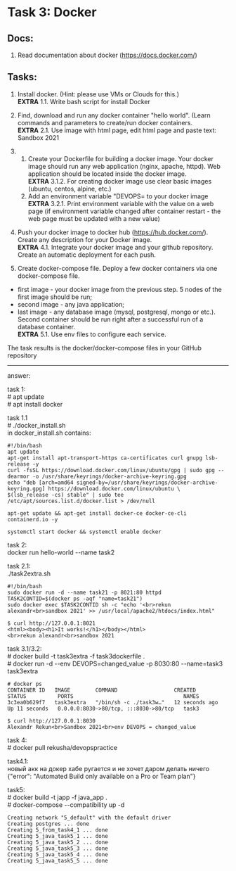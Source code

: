 # Task 3: Docker
 
## Docs:
1. Read documentation about docker (https://docs.docker.com/)
 
## Tasks:
1. Install docker. (Hint: please use VMs or Clouds  for this.) <br> **EXTRA** 1.1. Write bash script for install Docker 
 
2. Find, download and run any docker container "hello world". (Learn commands and parameters to create/run docker containers.<br> **EXTRA** 2.1. Use image with html page, edit html page and paste text: <Username> Sandbox 2021
 
3. 1. Create your Dockerfile for building a docker image. Your docker image should run any web application (nginx, apache, httpd). Web application should be located inside the docker image. <br> **EXTRA** 3.1.2. For creating docker image use clear basic images (ubuntu, centos, alpine, etc.)
   1. Add an environment variable "DEVOPS=<username> to your docker image<br> **EXTRA** 3.2.1. Print environment variable with the value on a web page (if environment variable changed after container restart - the web page must be updated with a new value)
 
4. Push your docker image to docker hub (https://hub.docker.com/). Create any description for your Docker image. <br> **EXTRA** 4.1. Integrate your docker image and your github repository. Create an automatic deployment for each push.
 
5.  Create docker-compose file. Deploy a few docker containers via one docker-compose file. 
  * first image - your docker image from the previous step. 5 nodes of the first image should be run;
  * second image - any java application;
  * last image - any database image (mysql, postgresql, mongo or etc.).
  Second container should be run right after a successful run of a database container.<br> **EXTRA** 5.1. Use env files to configure each service.

 
The task results is the docker/docker-compose files in your GitHub repository

 -------------------------
 answer:  

  task 1:  
   \# apt update  
   \# apt install docker   
   
  task 1.1  
   \# ./docker_install.sh  
   in docker_install.sh contains:  
```
#!/bin/bash
apt update
apt-get install apt-transport-https ca-certificates curl gnupg lsb-release -y
curl -fsSL https://download.docker.com/linux/ubuntu/gpg | sudo gpg --dearmor -o /usr/share/keyrings/docker-archive-keyring.gpg
echo "deb [arch=amd64 signed-by=/usr/share/keyrings/docker-archive-keyring.gpg] https://download.docker.com/linux/ubuntu \
$(lsb_release -cs) stable" | sudo tee /etc/apt/sources.list.d/docker.list > /dev/null

apt-get update && apt-get install docker-ce docker-ce-cli containerd.io -y

systemctl start docker && systemctl enable docker
```

  task 2:  
    docker run hello-world --name task2

  task 2.1:  
    ./task2extra.sh  
```
#!/bin/bash
sudo docker run -d --name task21 -p 8021:80 httpd
TASK2CONTID=$(docker ps -aqf "name=task21")
sudo docker exec $TASK2CONTID sh -c "echo '<br>rekun alexandr<br>sandbox 2021' >> /usr/local/apache2/htdocs/index.html"
```

```
$ curl http://127.0.0.1:8021 
<html><body><h1>It works!</h1></body></html>
<br>rekun alexandr<br>sandbox 2021
```
 
  task 3.1/3.2:  
    \# docker build -t task3extra -f task3dockerfile .  
    \# docker run -d --env DEVOPS=changed_value -p 8030:80 --name=task3 task3extra
```
# docker ps
CONTAINER ID   IMAGE        COMMAND                  CREATED          STATUS          PORTS                                   NAMES
3c3ea0b629f7   task3extra   "/bin/sh -c ./task3w…"   12 seconds ago   Up 11 seconds   0.0.0.0:8030->80/tcp, :::8030->80/tcp   task3
```
```
$ curl http://127.0.0.1:8030
Alexandr Rekun<br>Sandbox 2021<br>env DEVOPS = changed_value
```
  task 4:  
    \# docker pull rekusha/devopspractice  
  
  task4.1:  
    новый акк на докер хабе ругается и не хочет даром делать ничего  
    {"error": "Automated Build only available on a Pro or Team plan"}  
  
  task5:  
 \# docker build -t japp -f java_app .    
 \# docker-compose --compatibility up -d  
 
```
Creating network "5_default" with the default driver
Creating postgres ... done
Creating 5_from_task4_1 ... done
Creating 5_java_task5_1 ... done
Creating 5_java_task5_2 ... done
Creating 5_java_task5_3 ... done
Creating 5_java_task5_4 ... done
Creating 5_java_task5_5 ... done
```
